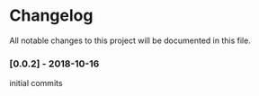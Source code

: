 # Changelog
All notable changes to this project will be documented in this file.
### [0.0.2] - 2018-10-16
initial commits
